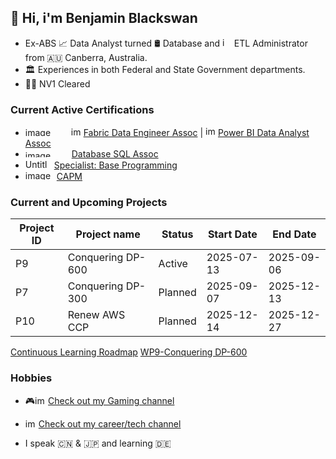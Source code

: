 ## 👋 Hi, i'm Benjamin Blackswan

* Ex-ABS 📈 Data Analyst turned 🛢 Database and <img width="15" height="15" alt="image" src="https://github.com/user-attachments/assets/327867b8-3609-43d7-b7a4-bc992534730b" />
ETL Administrator from 🇦🇺 Canberra, Australia.
* 🏛 Experiences in both Federal and State Government departments.
* 🕵🏻 NV1 Cleared

### Current Active Certifications
* <img width="69" height="14" alt="image" src="https://github.com/user-attachments/assets/e6b6814e-1efd-4e03-96f9-29db0f063567" /> <img width="16" height="15" alt="image" src="https://github.com/user-attachments/assets/9c71cdb3-364e-4ede-ac00-3b0d55dc9c2a" /> [Fabric Data Engineer Assoc](https://learn.microsoft.com/api/credentials/share/en-us/Ben/5BD50860584A6C01?sharingId=907311E47E585488) | <img width="16" height="16" alt="image" src="https://github.com/user-attachments/assets/7e8ccfe1-704e-4b38-a1d6-2ddc4b06b6e0" />
[Power BI Data Analyst Assoc](https://learn.microsoft.com/en-us/users/ben/credentials/d9cccfa80cf0c5b6)
* <img width="70" height="11" alt="image" src="https://github.com/user-attachments/assets/f833a1d8-7c49-423b-aa71-9933af2421d4" /> [Database SQL Assoc](https://catalog-education.oracle.com/ords/certview/sharebadge?id=1CC7EDBCCAD6C783CA6AC33E19B113ED3BA1121AAC068155332CF430EB87017C)
* <img width="42" height="15" alt="Untitled" src="https://github.com/user-attachments/assets/e17f29b3-7766-4a04-9e6f-22df99560c4c" /> [Specialist: Base Programming](https://www.credly.com/badges/98dfa795-4036-4b30-a89f-c374e7bcebfd)
* <img width="50" height="15" alt="image" src="https://github.com/user-attachments/assets/6fc533ce-abb7-42e2-a77e-e6daedefd191" />[CAPM](https://www.credly.com/badges/3975dc4e-7158-44f3-b116-bdad3b8acd9a)

### Current and Upcoming Projects
|Project ID |Project name|Status|Start Date|End Date|
|---|---|---|---|---|
|P9|Conquering DP-600|Active|2025-07-13|2025-09-06|
|P7|Conquering DP-300|Planned|2025-09-07|2025-12-13|
|P10|Renew AWS CCP|Planned|2025-12-14|2025-12-27|

[Continuous Learning Roadmap](https://github.com/users/benjaminblackswan/projects/2/views/1?sortedBy%5Bdirection%5D=asc&sortedBy%5BcolumnId%5D=206960094)
[WP9-Conquering DP-600](https://github.com/users/benjaminblackswan/projects/9/views/1?pane=info&sortedBy%5Bdirection%5D=asc&sortedBy%5BcolumnId%5D=207375283&sortedBy%5Bdirection%5D=asc&sortedBy%5BcolumnId%5D=Title)


### Hobbies


* 🎮<img width="21" height="14" alt="image" src="https://github.com/user-attachments/assets/6add530b-5103-400d-9af1-426836080ec3" />[Check out my Gaming channel](https://www.youtube.com/@ben_game/videos)


* <img width="21" height="14" alt="image" src="https://github.com/user-attachments/assets/6add530b-5103-400d-9af1-426836080ec3" />[Check out my career/tech channel](https://www.youtube.com/@benjaminblackswan/videos)


* I speak 🇨🇳 & 🇯🇵 and learning 🇩🇪
